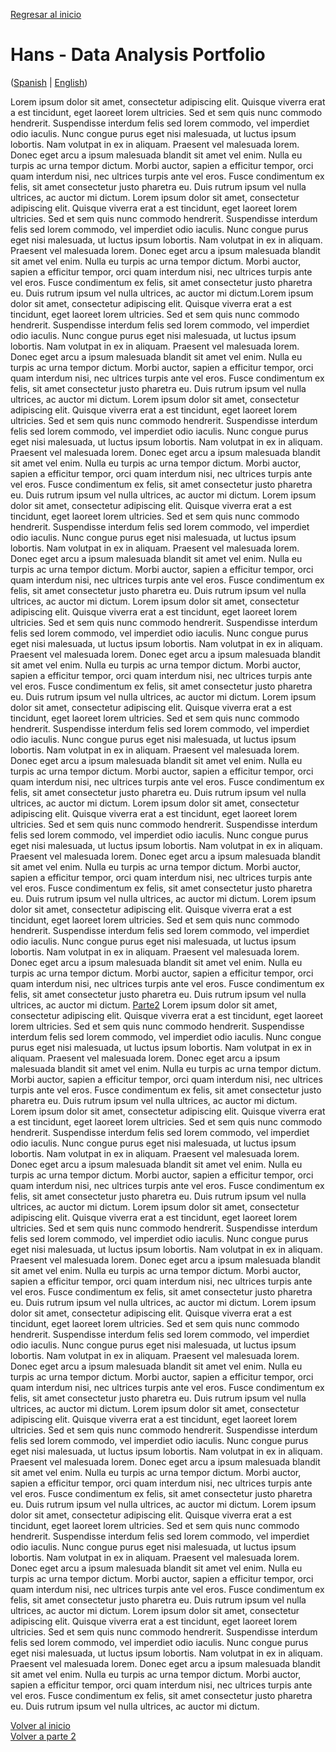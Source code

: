 [Regresar al inicio](#top)


# Hans - Data Analysis Portfolio
([Spanish](https://github.com/HansAiTech/Data_Analysis_Portfolio/blob/main/Projects.md) | [English](https://github.com/HansAiTech/Data_Analysis_Portfolio/blob/main/Proyectos.md))

Lorem ipsum dolor sit amet, consectetur adipiscing elit. Quisque viverra erat a est tincidunt, eget laoreet lorem ultricies. Sed et sem quis nunc commodo hendrerit. Suspendisse interdum felis sed lorem commodo, vel imperdiet odio iaculis. Nunc congue purus eget nisi malesuada, ut luctus ipsum lobortis. Nam volutpat in ex in aliquam. Praesent vel malesuada lorem. Donec eget arcu a ipsum malesuada blandit sit amet vel enim. Nulla eu turpis ac urna tempor dictum. Morbi auctor, sapien a efficitur tempor, orci quam interdum nisi, nec ultrices turpis ante vel eros. Fusce condimentum ex felis, sit amet consectetur justo pharetra eu. Duis rutrum ipsum vel nulla ultrices, ac auctor mi dictum.
Lorem ipsum dolor sit amet, consectetur adipiscing elit. Quisque viverra erat a est tincidunt, eget laoreet lorem ultricies. Sed et sem quis nunc commodo hendrerit. Suspendisse interdum felis sed lorem commodo, vel imperdiet odio iaculis. Nunc congue purus eget nisi malesuada, ut luctus ipsum lobortis. Nam volutpat in ex in aliquam. Praesent vel malesuada lorem. Donec eget arcu a ipsum malesuada blandit sit amet vel enim. Nulla eu turpis ac urna tempor dictum. Morbi auctor, sapien a efficitur tempor, orci quam interdum nisi, nec ultrices turpis ante vel eros. Fusce condimentum ex felis, sit amet consectetur justo pharetra eu. Duis rutrum ipsum vel nulla ultrices, ac auctor mi dictum.Lorem ipsum dolor sit amet, consectetur adipiscing elit. Quisque viverra erat a est tincidunt, eget laoreet lorem ultricies. Sed et sem quis nunc commodo hendrerit. Suspendisse interdum felis sed lorem commodo, vel imperdiet odio iaculis. Nunc congue purus eget nisi malesuada, ut luctus ipsum lobortis. Nam volutpat in ex in aliquam. Praesent vel malesuada lorem. Donec eget arcu a ipsum malesuada blandit sit amet vel enim. Nulla eu turpis ac urna tempor dictum. Morbi auctor, sapien a efficitur tempor, orci quam interdum nisi, nec ultrices turpis ante vel eros. Fusce condimentum ex felis, sit amet consectetur justo pharetra eu. Duis rutrum ipsum vel nulla ultrices, ac auctor mi dictum.
Lorem ipsum dolor sit amet, consectetur adipiscing elit. Quisque viverra erat a est tincidunt, eget laoreet lorem ultricies. Sed et sem quis nunc commodo hendrerit. Suspendisse interdum felis sed lorem commodo, vel imperdiet odio iaculis. Nunc congue purus eget nisi malesuada, ut luctus ipsum lobortis. Nam volutpat in ex in aliquam. Praesent vel malesuada lorem. Donec eget arcu a ipsum malesuada blandit sit amet vel enim. Nulla eu turpis ac urna tempor dictum. Morbi auctor, sapien a efficitur tempor, orci quam interdum nisi, nec ultrices turpis ante vel eros. Fusce condimentum ex felis, sit amet consectetur justo pharetra eu. Duis rutrum ipsum vel nulla ultrices, ac auctor mi dictum.
Lorem ipsum dolor sit amet, consectetur adipiscing elit. Quisque viverra erat a est tincidunt, eget laoreet lorem ultricies. Sed et sem quis nunc commodo hendrerit. Suspendisse interdum felis sed lorem commodo, vel imperdiet odio iaculis. Nunc congue purus eget nisi malesuada, ut luctus ipsum lobortis. Nam volutpat in ex in aliquam. Praesent vel malesuada lorem. Donec eget arcu a ipsum malesuada blandit sit amet vel enim. Nulla eu turpis ac urna tempor dictum. Morbi auctor, sapien a efficitur tempor, orci quam interdum nisi, nec ultrices turpis ante vel eros. Fusce condimentum ex felis, sit amet consectetur justo pharetra eu. Duis rutrum ipsum vel nulla ultrices, ac auctor mi dictum.
Lorem ipsum dolor sit amet, consectetur adipiscing elit. Quisque viverra erat a est tincidunt, eget laoreet lorem ultricies. Sed et sem quis nunc commodo hendrerit. Suspendisse interdum felis sed lorem commodo, vel imperdiet odio iaculis. Nunc congue purus eget nisi malesuada, ut luctus ipsum lobortis. Nam volutpat in ex in aliquam. Praesent vel malesuada lorem. Donec eget arcu a ipsum malesuada blandit sit amet vel enim. Nulla eu turpis ac urna tempor dictum. Morbi auctor, sapien a efficitur tempor, orci quam interdum nisi, nec ultrices turpis ante vel eros. Fusce condimentum ex felis, sit amet consectetur justo pharetra eu. Duis rutrum ipsum vel nulla ultrices, ac auctor mi dictum.
Lorem ipsum dolor sit amet, consectetur adipiscing elit. Quisque viverra erat a est tincidunt, eget laoreet lorem ultricies. Sed et sem quis nunc commodo hendrerit. Suspendisse interdum felis sed lorem commodo, vel imperdiet odio iaculis. Nunc congue purus eget nisi malesuada, ut luctus ipsum lobortis. Nam volutpat in ex in aliquam. Praesent vel malesuada lorem. Donec eget arcu a ipsum malesuada blandit sit amet vel enim. Nulla eu turpis ac urna tempor dictum. Morbi auctor, sapien a efficitur tempor, orci quam interdum nisi, nec ultrices turpis ante vel eros. Fusce condimentum ex felis, sit amet consectetur justo pharetra eu. Duis rutrum ipsum vel nulla ultrices, ac auctor mi dictum.
Lorem ipsum dolor sit amet, consectetur adipiscing elit. Quisque viverra erat a est tincidunt, eget laoreet lorem ultricies. Sed et sem quis nunc commodo hendrerit. Suspendisse interdum felis sed lorem commodo, vel imperdiet odio iaculis. Nunc congue purus eget nisi malesuada, ut luctus ipsum lobortis. Nam volutpat in ex in aliquam. Praesent vel malesuada lorem. Donec eget arcu a ipsum malesuada blandit sit amet vel enim. Nulla eu turpis ac urna tempor dictum. Morbi auctor, sapien a efficitur tempor, orci quam interdum nisi, nec ultrices turpis ante vel eros. Fusce condimentum ex felis, sit amet consectetur justo pharetra eu. Duis rutrum ipsum vel nulla ultrices, ac auctor mi dictum.
Lorem ipsum dolor sit amet, consectetur adipiscing elit. Quisque viverra erat a est tincidunt, eget laoreet lorem ultricies. Sed et sem quis nunc commodo hendrerit. Suspendisse interdum felis sed lorem commodo, vel imperdiet odio iaculis. Nunc congue purus eget nisi malesuada, ut luctus ipsum lobortis. Nam volutpat in ex in aliquam. Praesent vel malesuada lorem. Donec eget arcu a ipsum malesuada blandit sit amet vel enim. Nulla eu turpis ac urna tempor dictum. Morbi auctor, sapien a efficitur tempor, orci quam interdum nisi, nec ultrices turpis ante vel eros. Fusce condimentum ex felis, sit amet consectetur justo pharetra eu. Duis rutrum ipsum vel nulla ultrices, ac auctor mi dictum.
[Parte2](#top2)
Lorem ipsum dolor sit amet, consectetur adipiscing elit. Quisque viverra erat a est tincidunt, eget laoreet lorem ultricies. Sed et sem quis nunc commodo hendrerit. Suspendisse interdum felis sed lorem commodo, vel imperdiet odio iaculis. Nunc congue purus eget nisi malesuada, ut luctus ipsum lobortis. Nam volutpat in ex in aliquam. Praesent vel malesuada lorem. Donec eget arcu a ipsum malesuada blandit sit amet vel enim. Nulla eu turpis ac urna tempor dictum. Morbi auctor, sapien a efficitur tempor, orci quam interdum nisi, nec ultrices turpis ante vel eros. Fusce condimentum ex felis, sit amet consectetur justo pharetra eu. Duis rutrum ipsum vel nulla ultrices, ac auctor mi dictum.
Lorem ipsum dolor sit amet, consectetur adipiscing elit. Quisque viverra erat a est tincidunt, eget laoreet lorem ultricies. Sed et sem quis nunc commodo hendrerit. Suspendisse interdum felis sed lorem commodo, vel imperdiet odio iaculis. Nunc congue purus eget nisi malesuada, ut luctus ipsum lobortis. Nam volutpat in ex in aliquam. Praesent vel malesuada lorem. Donec eget arcu a ipsum malesuada blandit sit amet vel enim. Nulla eu turpis ac urna tempor dictum. Morbi auctor, sapien a efficitur tempor, orci quam interdum nisi, nec ultrices turpis ante vel eros. Fusce condimentum ex felis, sit amet consectetur justo pharetra eu. Duis rutrum ipsum vel nulla ultrices, ac auctor mi dictum.
Lorem ipsum dolor sit amet, consectetur adipiscing elit. Quisque viverra erat a est tincidunt, eget laoreet lorem ultricies. Sed et sem quis nunc commodo hendrerit. Suspendisse interdum felis sed lorem commodo, vel imperdiet odio iaculis. Nunc congue purus eget nisi malesuada, ut luctus ipsum lobortis. Nam volutpat in ex in aliquam. Praesent vel malesuada lorem. Donec eget arcu a ipsum malesuada blandit sit amet vel enim. Nulla eu turpis ac urna tempor dictum. Morbi auctor, sapien a efficitur tempor, orci quam interdum nisi, nec ultrices turpis ante vel eros. Fusce condimentum ex felis, sit amet consectetur justo pharetra eu. Duis rutrum ipsum vel nulla ultrices, ac auctor mi dictum.
Lorem ipsum dolor sit amet, consectetur adipiscing elit. Quisque viverra erat a est tincidunt, eget laoreet lorem ultricies. Sed et sem quis nunc commodo hendrerit. Suspendisse interdum felis sed lorem commodo, vel imperdiet odio iaculis. Nunc congue purus eget nisi malesuada, ut luctus ipsum lobortis. Nam volutpat in ex in aliquam. Praesent vel malesuada lorem. Donec eget arcu a ipsum malesuada blandit sit amet vel enim. Nulla eu turpis ac urna tempor dictum. Morbi auctor, sapien a efficitur tempor, orci quam interdum nisi, nec ultrices turpis ante vel eros. Fusce condimentum ex felis, sit amet consectetur justo pharetra eu. Duis rutrum ipsum vel nulla ultrices, ac auctor mi dictum.
Lorem ipsum dolor sit amet, consectetur adipiscing elit. Quisque viverra erat a est tincidunt, eget laoreet lorem ultricies. Sed et sem quis nunc commodo hendrerit. Suspendisse interdum felis sed lorem commodo, vel imperdiet odio iaculis. Nunc congue purus eget nisi malesuada, ut luctus ipsum lobortis. Nam volutpat in ex in aliquam. Praesent vel malesuada lorem. Donec eget arcu a ipsum malesuada blandit sit amet vel enim. Nulla eu turpis ac urna tempor dictum. Morbi auctor, sapien a efficitur tempor, orci quam interdum nisi, nec ultrices turpis ante vel eros. Fusce condimentum ex felis, sit amet consectetur justo pharetra eu. Duis rutrum ipsum vel nulla ultrices, ac auctor mi dictum.
Lorem ipsum dolor sit amet, consectetur adipiscing elit. Quisque viverra erat a est tincidunt, eget laoreet lorem ultricies. Sed et sem quis nunc commodo hendrerit. Suspendisse interdum felis sed lorem commodo, vel imperdiet odio iaculis. Nunc congue purus eget nisi malesuada, ut luctus ipsum lobortis. Nam volutpat in ex in aliquam. Praesent vel malesuada lorem. Donec eget arcu a ipsum malesuada blandit sit amet vel enim. Nulla eu turpis ac urna tempor dictum. Morbi auctor, sapien a efficitur tempor, orci quam interdum nisi, nec ultrices turpis ante vel eros. Fusce condimentum ex felis, sit amet consectetur justo pharetra eu. Duis rutrum ipsum vel nulla ultrices, ac auctor mi dictum.
Lorem ipsum dolor sit amet, consectetur adipiscing elit. Quisque viverra erat a est tincidunt, eget laoreet lorem ultricies. Sed et sem quis nunc commodo hendrerit. Suspendisse interdum felis sed lorem commodo, vel imperdiet odio iaculis. Nunc congue purus eget nisi malesuada, ut luctus ipsum lobortis. Nam volutpat in ex in aliquam. Praesent vel malesuada lorem. Donec eget arcu a ipsum malesuada blandit sit amet vel enim. Nulla eu turpis ac urna tempor dictum. Morbi auctor, sapien a efficitur tempor, orci quam interdum nisi, nec ultrices turpis ante vel eros. Fusce condimentum ex felis, sit amet consectetur justo pharetra eu. Duis rutrum ipsum vel nulla ultrices, ac auctor mi dictum.

<a href="#top">Volver al inicio</a>  
<a href="#top2">Volver a parte 2</a>
 

